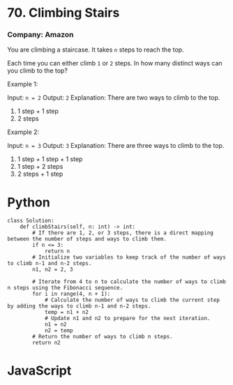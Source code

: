 # 70. Climbing Stairs
### Company: Amazon

You are climbing a staircase. It takes `n` steps to reach the top.

Each time you can either climb `1` or `2` steps. In how many distinct ways can you climb to the top?

 

Example 1:

Input: `n = 2`
Output: `2`
Explanation: There are two ways to climb to the top.
1. 1 step + 1 step
2. 2 steps

Example 2:

Input: `n = 3`
Output: `3`
Explanation: There are three ways to climb to the top.
1. 1 step + 1 step + 1 step
2. 1 step + 2 steps
3. 2 steps + 1 step

# Python
```
class Solution:
    def climbStairs(self, n: int) -> int:
        # If there are 1, 2, or 3 steps, there is a direct mapping between the number of steps and ways to climb them.
        if n <= 3:
            return n
        # Initialize two variables to keep track of the number of ways to climb n-1 and n-2 steps.
        n1, n2 = 2, 3

        # Iterate from 4 to n to calculate the number of ways to climb n steps using the Fibonacci sequence.
        for i in range(4, n + 1):
            # Calculate the number of ways to climb the current step by adding the ways to climb n-1 and n-2 steps.
            temp = n1 + n2
            # Update n1 and n2 to prepare for the next iteration.
            n1 = n2
            n2 = temp
        # Return the number of ways to climb n steps.
        return n2
```

# JavaScript
```
```